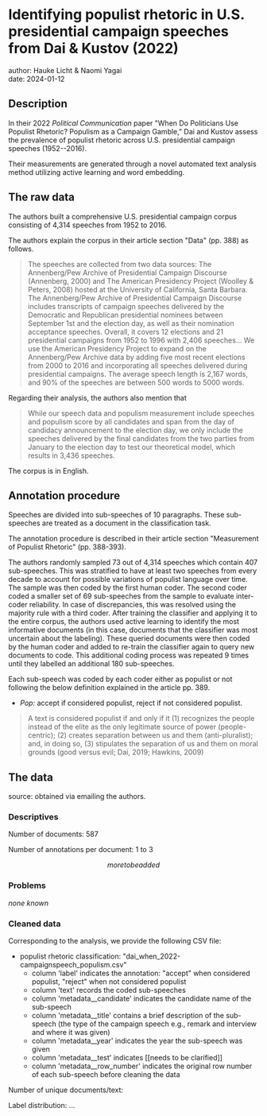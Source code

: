 # Identifying populist rhetoric in U.S. presidential campaign speeches from Dai & Kustov (2022)

author: Hauke Licht & Naomi Yagai\
date: 2024-01-12

## Description

In their 2022 *Political Communication* paper "When Do Politicians Use Populist Rhetoric? Populism as a Campaign Gamble," Dai and Kustov assess the prevalence of populist rhetoric across U.S. presidential campaign speeches (1952--2016).

Their measurements are generated through a novel automated text analysis method utilizing active learning and word embedding.

## The raw data

The authors built a comprehensive U.S. presidential campaign corpus consisting of 4,314 speeches from 1952 to 2016.

The authors explain the corpus in their article section "Data" (pp. 388) as follows.

> The speeches are collected from two data sources: The Annenberg/Pew Archive of Presidential Campaign Discourse (Annenberg, 2000) and The American Presidency Project (Woolley & Peters, 2008) hosted at the University of California, Santa Barbara.
The Annenberg/Pew Archive of Presidential Campaign Discourse includes transcripts of campaign speeches delivered by the Democratic and Republican presidential nominees between September 1st and the election day, as well as their nomination acceptance speeches. 
Overall, it covers 12 elections and 21 presidential campaigns from 1952 to 1996 with 2,406 speeches...
We use the American Presidency Project to expand on the Annenberg/Pew Archive data by adding five most recent elections from 2000 to 2016 and incorporating all speeches delivered during presidential campaigns. 
The average speech length is 2,167 words, and 90% of the speeches are between 500 words to 5000 words.

Regarding their analysis, the authors also mention that
> While our speech data and populism measurement include speeches and populism score by all candidates and span from the day of candidacy announcement to the election day, we only include the speeches delivered by the final candidates from the two parties from January to the election day to test our theoretical model, which results in 3,436 speeches.

The corpus is in English.

## Annotation procedure

Speeches are divided into sub-speeches of 10 paragraphs. 
These sub-speeches are treated as a document in the classification task.

The annotation procedure is described in their article section "Measurement of Populist Rhetoric" (pp. 388-393). 

The authors randomly sampled 73 out of 4,314 speeches which contain 407 sub-speeches.
This was stratified to have at least two speeches from every decade to account for possible variations of populist language over time.
The sample was then coded by the first human coder.
The second coder coded a smaller set of 69 sub-speeches from the sample to evaluate inter-coder reliability. 
In case of discrepancies, this was resolved using the majority rule with a third coder.
After training the classifier and applying it to the entire corpus, the authors used active learning to identify the most informative documents (in this case, documents that the classifier was most uncertain about the labeling).
These queried documents were then coded by the human coder and added to re-train the classifier again to query new documents to code.
This additional coding process was repeated 9 times until they labelled an additional 180 sub-speeches.

Each sub-speech was coded by each coder either as populist or not following the below definition explained in the article pp. 389.

-   *Pop:* accept if considered populist, reject if not considered populist.

> A text is considered populist if and only if it (1) recognizes the people instead of the elite as the only legitimate source of power (people-centric); 
(2) creates separation between us and them (anti-pluralist);
and, in doing so, (3) stipulates the separation of us and them on moral grounds (good versus evil; Dai, 2019; Hawkins, 2009)

## The data

source: obtained via emailing the authors.

### Descriptives

Number of documents: 587

Number of annotations per document: 1 to 3

$$more to be added$$

### Problems

*none known*

### Cleaned data

Corresponding to the analysis, we provide the following CSV file:

- populist rhetoric classification: 
"dai_when_2022-campaignspeech_populism.csv"
	- column 'label' indicates the annotation: "accept" when considered populist, "reject" when not considered populist
	- column 'text' records the coded sub-speeches
	- column 'metadata__candidate' indicates the candidate name of the sub-speech
  - column 'metadata__title' contains a brief description of the sub-speech (the type of the campaign speech e.g., remark and interview and where it was given)
  - column 'metadata__year' indicates the year the sub-speech was given
  - column 'metadata__test' indicates [[needs to be clarified]]
  - column 'metadata__row_number' indicates the original row number of each sub-speech before cleaning the data 

Number of unique documents/text:

Label distribution: ...
